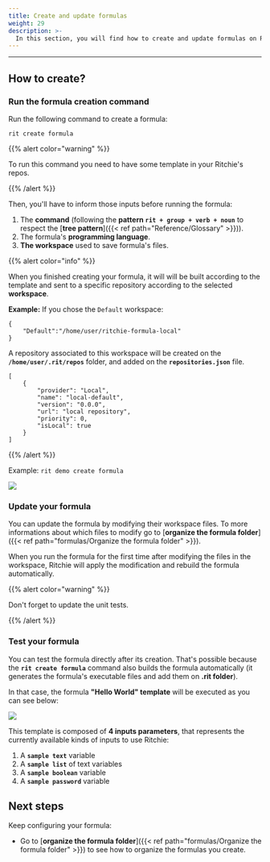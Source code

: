 ```yaml
---
title: Create and update formulas
weight: 29
description: >-
  In this section, you will find how to create and update formulas on Ritchie and test them.
---
```


---

## **How to create?**

### **Run the formula creation command**

Run the following command to create a formula:

```text
rit create formula
```

{{% alert color="warning" %}}

To run this command you need to have some template in your Ritchie's repos.

{{% /alert %}}

Then, you'll have to inform those inputs before running the formula:

1. The **command** (following the **pattern `rit + group + verb + noun`** to respect the [**tree pattern**]({{< ref path="Reference/Glossary" >}})).
2. The formula's **programming language**.
3. **The workspace** used to save formula's files.


{{% alert color="info" %}}

When you finished creating your formula, it will will be built according to the template and sent to a specific repository according to the selected **workspace**.

**Example:** If you chose the `Default` workspace:

```text
{
    "Default":"/home/user/ritchie-formula-local"
}
```

A repository associated to this workspace will be created on the **`/home/user/.rit/repos`** folder, and added on the **`repositories.json`** file.

```text
[
	{
		"provider": "Local",
		"name": "local-default",
		"version": "0.0.0",
		"url": "local repository",
		"priority": 0,
		"isLocal": true
	}
]
```

{{% /alert %}}

Example: `rit demo create formula`

![](/shared/rit_create_formula.gif)

### **Update your formula**

You can update the formula by modifying their workspace files.
To more informations about which files to modify go to [**organize the formula folder**]({{< ref path="formulas/Organize the formula folder" >}}).

When you run the formula for the first time after modifying the files in the workspace, Ritchie will apply the modification and rebuild the formula automatically.

{{% alert color="warning" %}}

Don't forget to update the unit tests.

{{% /alert %}}

### **Test your formula**

You can test the formula directly after its creation. That's possible because the **`rit create formula`** command also builds the formula automatically (it generates the formula's executable files and add them on **.rit folder**).

In that case, the formula **"Hello World" template** will be executed as you can see below:

![](/shared/rit_demo_hello-world.gif)

This template is composed of **4 inputs parameters**, that represents the currently available kinds of inputs to use Ritchie:

1. A **`sample text`** variable
2. A **`sample list`** of text variables
3. A **`sample boolean`** variable
4. A **`sample password`** variable



## **Next steps**
Keep configuring your formula:
- Go to [**organize the formula folder**]({{< ref path="formulas/Organize the formula folder" >}}) to see how to organize the formulas you create.
